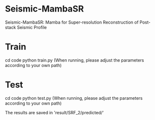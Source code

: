 # Seismic-MambaSR
Seismic-MambaSR: Mamba for Super-resolution Reconstruction of Post-stack Seismic Profile

# Train
cd code
python train.py
(When running, please adjust the parameters according to your own path)

# Test
cd code
python test.py
(When running, please adjust the parameters according to your own path)

The results are saved in 'result/SRF_2/predicted/'
